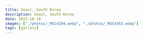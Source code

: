 ```yaml
---
title: Seoul, South Korea
description: Seoul, South Korea
date: 2023-10-18
images: ["./photos/_MGC4204.webp", "./photos/_MGC4363.webp"]
tags: [gallary]
---
```

